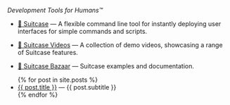 _Development Tools for Humans™_

- [🧳 Suitcase](https://github.com/Impedimenta/Suitcase) — A flexible command line tool for instantly deploying user interfaces for simple commands and scripts.

- [🎥 Suitcase Videos](https://vimeo.com/showcase/7102180) — A collection of demo videos, showcasing a range of Suitcase features. 

- [🧳 Suitcase Bazaar](https://impedimenta.github.io/Suitcase-Bazaar/) — Suitcase examples and documentation.

<ul>
  {% for post in site.posts %}
    <li>
      <a href="{{ post.url }}">{{ post.title }}</a> — {{ post.subtitle }}
    </li>
  {% endfor %}
</ul>
